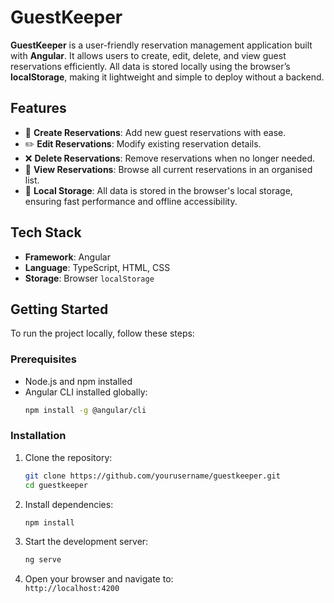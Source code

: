 # GuestKeeper

**GuestKeeper** is a user-friendly reservation management application built with **Angular**. It allows users to create, edit, delete, and view guest reservations efficiently. All data is stored locally using the browser’s **localStorage**, making it lightweight and simple to deploy without a backend.

## Features

- 📝 **Create Reservations**: Add new guest reservations with ease.
- ✏️ **Edit Reservations**: Modify existing reservation details.
- ❌ **Delete Reservations**: Remove reservations when no longer needed.
- 👀 **View Reservations**: Browse all current reservations in an organised list.
- 💾 **Local Storage**: All data is stored in the browser's local storage, ensuring fast performance and offline accessibility.

## Tech Stack

- **Framework**: Angular
- **Language**: TypeScript, HTML, CSS
- **Storage**: Browser `localStorage`

## Getting Started

To run the project locally, follow these steps:

### Prerequisites

- Node.js and npm installed
- Angular CLI installed globally:  
  ```bash
  npm install -g @angular/cli
  ```

### Installation

1. Clone the repository:
   ```bash
   git clone https://github.com/yourusername/guestkeeper.git
   cd guestkeeper
   ```

2. Install dependencies:
   ```bash
   npm install
   ```

3. Start the development server:
   ```bash
   ng serve
   ```

4. Open your browser and navigate to:  
   `http://localhost:4200`
